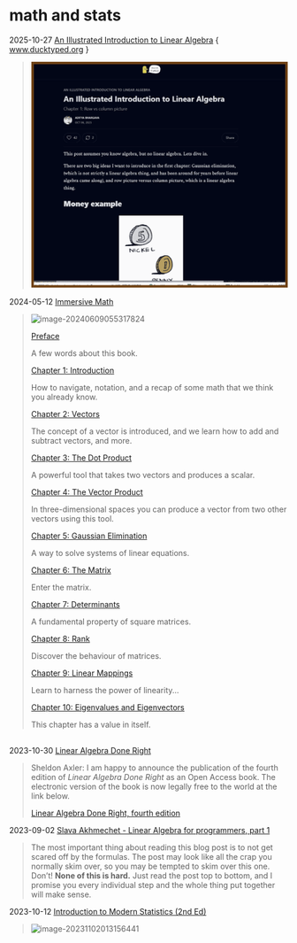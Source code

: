 # math and stats

2025-10-27 [An Illustrated Introduction to Linear Algebra](https://www.ducktyped.org/p/an-illustrated-introduction-to-linear) { www.ducktyped.org }

> ![image-20251026215702717](math.assets/image-20251026215702717.png)

2024-05-12 [Immersive Math](https://immersivemath.com/ila/index.html)

>  ![image-20240609055317824](./math.assets/image-20240609055317824.png)
>
>  [Preface](https://immersivemath.com/ila/ch00_preface/preface.html)
>
>  A few words about this book.
>
>  [Chapter 1: Introduction](https://immersivemath.com/ila/ch01_introduction/ch01.html)
>
>  How to navigate, notation, and a recap of some math that we think you already know.
>
>  [Chapter 2: Vectors](https://immersivemath.com/ila/ch02_vectors/ch02.html)
>
>  The concept of a vector is introduced, and we learn how to add and subtract vectors, and more.
>
>  [Chapter 3: The Dot Product](https://immersivemath.com/ila/ch03_dotproduct/ch03.html)
>
>  A powerful tool that takes two vectors and produces a scalar.
>
>  [Chapter 4: The Vector Product](https://immersivemath.com/ila/ch04_vectorproduct/ch04.html)
>
>  In three-dimensional spaces you can produce a vector from two other vectors using this tool.
>
>  [Chapter 5: Gaussian Elimination](https://immersivemath.com/ila/ch05_gausselim/ch05.html)
>
>  A way to solve systems of linear equations.
>
>  [Chapter 6: The Matrix](https://immersivemath.com/ila/ch06_matrices/ch06.html)
>
>  Enter the matrix.
>
>  [Chapter 7: Determinants](https://immersivemath.com/ila/ch07_determinants/ch07.html)
>
>  A fundamental property of square matrices.
>
>  [Chapter 8: Rank](https://immersivemath.com/ila/ch08_rank/ch08.html)
>
>  Discover the behaviour of matrices.
>
>  [Chapter 9: Linear Mappings](https://immersivemath.com/ila/ch09_linear_mappings/ch09.html)
>
>  Learn to harness the power of linearity...
>
>  [Chapter 10: Eigenvalues and Eigenvectors](https://immersivemath.com/ila/ch10_eigen/ch10.html)
>
>  This chapter has a value in itself.

## 

2023-10-30 [Linear Algebra Done Right](https://linear.axler.net/)

> Sheldon Axler:
> I am happy to announce the publication of the fourth edition of *Linear Algebra Done Right* as an Open Access book. The electronic version of the book is now legally free to the world at the link below.
>
> [Linear Algebra Done Right, fourth edition](https://link.springer.com/content/pdf/10.1007/978-3-031-41026-0.pdf)

2023-09-02 [Slava Akhmechet - Linear Algebra for programmers, part 1](https://coffeemug.github.io/spakhm.com/posts/01-lingalg-p1/linalg-p1.html)

> The most important thing about reading this blog post is to not get scared off by the formulas. The post may look like all the crap you normally skim over, so you may be tempted to skim over this one. Don’t! **None of this is hard.** Just read the post top to bottom, and I promise you every individual step and the whole thing put together will make sense.

2023-10-12 [Introduction to Modern Statistics (2nd Ed)](https://openintro-ims2.netlify.app/)

> ![image-20231102013156441](./math.assets/image-20231102013156441.png)
